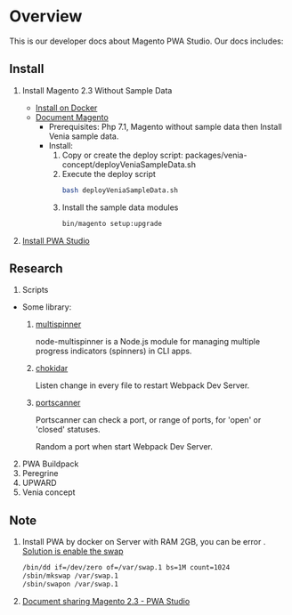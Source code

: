 # Overview
This is our developer docs about Magento PWA Studio. Our docs includes:

## Install
1. Install Magento 2.3 Without Sample Data
    - [Install on Docker](https://github.com/FinbertMDS/docker-magento-multiple/tree/pwa-studio)
    - [Document Magento](https://magento-research.github.io/pwa-studio/venia-pwa-concept/install-sample-data/)
        - Prerequisites: Php 7.1, Magento without sample data then Install Venia sample data.
        - Install:
            1. Copy or create the deploy script: packages/venia-concept/deployVeniaSampleData.sh
            2. Execute the deploy script
                ```bash
                bash deployVeniaSampleData.sh
                ```
            3. Install the sample data modules
                ```bash
                bin/magento setup:upgrade
                ```

2. [Install PWA Studio](https://github.com/FinbertMDS/docker-magento-multiple/blob/develop/bin/install_pwa_studio_client.sh)
    
## Research
1. Scripts
- Some library: 
    1. [multispinner](https://www.npmjs.com/package/multispinner)
    
        node-multispinner is a Node.js module for managing multiple progress indicators (spinners) in CLI apps.
        
    2. [chokidar](https://www.npmjs.com/package/chokidar)
        
        Listen change in every file to restart Webpack Dev Server.
        
    3. [portscanner](https://www.npmjs.com/package/portscanner)
    
        Portscanner can check a port, or range of ports, for 'open' or 'closed' statuses.
        
        Random a port when start Webpack Dev Server.
        
2. PWA Buildpack
3. Peregrine
4. UPWARD
5. Venia concept

## Note
1. Install PWA by docker on Server with RAM 2GB, you can be error . [Solution is enable the swap](https://getcomposer.org/doc/articles/troubleshooting.md#proc-open-fork-failed-errors)
    ```bash
    /bin/dd if=/dev/zero of=/var/swap.1 bs=1M count=1024
    /sbin/mkswap /var/swap.1
    /sbin/swapon /var/swap.1
    ```
2. [Document sharing Magento 2.3 - PWA Studio](https://docs.google.com/presentation/d/1nYpelociXXah3v3Ko0o8YnuWxMENDRvh9ztfSUOOrrw/edit?usp=sharing)